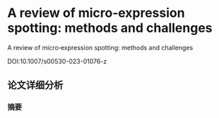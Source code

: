 # A review of micro‑expression spotting: methods and challenges

A review of micro‑expression spotting: methods and challenges

DOI:10.1007/s00530-023-01076-z

## 论文详细分析

### 摘要

